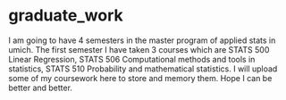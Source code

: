 # graduate_work

I am going to have 4 semesters in the master program of applied stats in umich. The first semester I have taken 3 courses which are STATS 500 Linear Regression, STATS 506 Computational methods and tools in statistics, STATS 510 Probability and mathematical statistics.
I will upload some of my coursework here to store and memory them. Hope I can be better and better.
